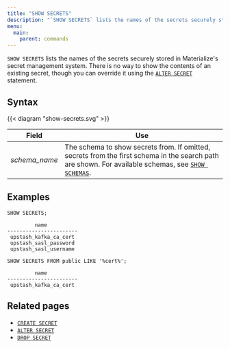 ```yaml
---
title: "SHOW SECRETS"
description: "`SHOW SECRETS` lists the names of the secrets securely stored in Materialize's secret management system."
menu:
  main:
    parent: commands
---
```


`SHOW SECRETS` lists the names of the secrets securely stored in Materialize's secret management system. There is no way to show the contents of an existing secret, though you can override it using the [`ALTER SECRET`](../alter-secret) statement.

## Syntax

{{< diagram "show-secrets.svg" >}}

Field                | Use
---------------------|-----
_schema&lowbar;name_ | The schema to show secrets from. If omitted, secrets from the first schema in the search path are shown. For available schemas, see [`SHOW SCHEMAS`](../show-schemas).

## Examples

```mzsql
SHOW SECRETS;
```

```nofmt
         name
-----------------------
 upstash_kafka_ca_cert
 upstash_sasl_password
 upstash_sasl_username
```

```mzsql
SHOW SECRETS FROM public LIKE '%cert%';
```

```nofmt
         name
-----------------------
 upstash_kafka_ca_cert
```

## Related pages

- [`CREATE SECRET`](../create-secret)
- [`ALTER SECRET`](../alter-secret)
- [`DROP SECRET`](../drop-secret)
